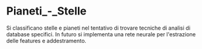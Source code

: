 # Pianeti_-_Stelle
Si classificano stelle e pianeti nel tentativo di trovare tecniche di analisi di database specifici. In futuro si implementa una rete neurale per l'estrazione delle features e addestramento.
